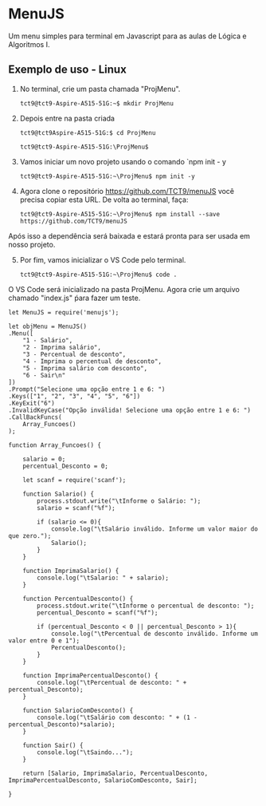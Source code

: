 
# MenuJS

Um menu simples para terminal em Javascript para as aulas de Lógica e Algoritmos I.

## Exemplo de uso - Linux

1) No terminal, crie um pasta chamada "ProjMenu".

    `tct9@tct9-Aspire-A515-51G:~$ mkdir ProjMenu`

2) Depois entre na pasta criada

    `tct9@tct9Aspire-A515-51G:$ cd ProjMenu`

    `tct9@tct9-Aspire-A515-51G:\ProjMenu$`

3) Vamos iniciar um novo projeto usando o comando `npm init - y

    `tct9@tct9-Aspire-A515-51G:~\ProjMenu$ npm init -y`

4) Agora clone o repositório  https://github.com/TCT9/menuJS  você precisa copiar esta URL.  De volta ao terminal, faça:  

    `tct9@tct9-Aspire-A515-51G:~\ProjMenu$ npm install --save  https://github.com/TCT9/menuJS`

Após isso a dependência será baixada e estará pronta para ser usada em nosso projeto.  

5) Por fim, vamos inicializar o VS Code pelo terminal.  

    `tct9@tct9-Aspire-A515-51G:~\ProjMenu$ code .`

O VS Code será inicializado na pasta ProjMenu. Agora crie um arquivo chamado "index.js" ṕara fazer um teste.

    let MenuJS = require('menujs');

    let objMenu = MenuJS()
    .Menu([
        "1 - Salário",
        "2 - Imprima salário",
        "3 - Percentual de desconto",
        "4 - Imprima o percentual de desconto",
        "5 - Imprima salário com desconto",
        "6 - Sair\n"
    ])
    .Prompt("Selecione uma opção entre 1 e 6: ")
    .Keys(["1", "2", "3", "4", "5", "6"])
    .KeyExit("6")
    .InvalidKeyCase("Opção inválida! Selecione uma opção entre 1 e 6: ")
    .CallBackFuncs(
        Array_Funcoes()
    );

    function Array_Funcoes() {

        salario = 0;
        percentual_Desconto = 0;
    
        let scanf = require('scanf');

        function Salario() {
            process.stdout.write("\tInforme o Salário: ");
            salario = scanf("%f");

            if (salario <= 0){
                console.log("\tSalário inválido. Informe um valor maior do que zero.");
                Salario();
            }
        }

        function ImprimaSalario() {
            console.log("\tSalario: " + salario);
        }

        function PercentualDesconto() {
            process.stdout.write("\tInforme o percentual de desconto: ");
            percentual_Desconto = scanf("%f");
        
            if (percentual_Desconto < 0 || percentual_Desconto > 1){
                console.log("\tPercentual de desconto inválido. Informe um valor entre 0 e 1");
                PercentualDesconto();
            }
        }

        function ImprimaPercentualDesconto() {
            console.log("\tPercentual de desconto: " + percentual_Desconto);
        }

        function SalarioComDesconto() {
            console.log("\tSalário com desconto: " + (1 - percentual_Desconto)*salario);
        }

        function Sair() {
            console.log("\tSaindo...");
        }

        return [Salario, ImprimaSalario, PercentualDesconto, ImprimaPercentualDesconto, SalarioComDesconto, Sair];

    }
